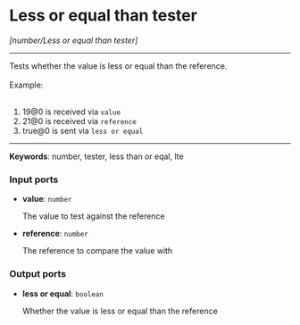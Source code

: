 # Less or equal than tester

_[number/Less or equal than tester]_

---

Tests whether the value is less or equal than the reference.<br>
<br>
Example:<br>
<br>
1. 19@0 is received via `value`<br>
2. 21@0 is received via `reference`<br>
3. true@0 is sent via `less or equal`<br>

---

__Keywords__: number, tester, less than or eqal, lte

### Input ports

* __value__: ` number `

    The value to test against the reference<br>


* __reference__: ` number `

    The reference to compare the value with<br>

### Output ports

* __less or equal__: ` boolean `

    Whether the value is less or equal than the reference<br>

